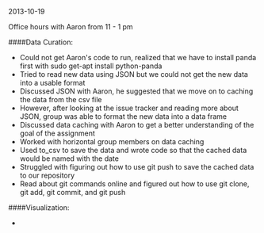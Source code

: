 2013-10-19


Office hours with Aaron from 11 - 1 pm

####Data Curation:

* Could not get Aaron's code to run, realized that we have to install panda first with sudo get-apt install python-panda
* Tried to read new data using JSON but we could not get the new data into a usable format
* Discussed JSON with Aaron, he suggested that we move on to caching the data from the csv file
* However, after looking at the issue tracker and reading more about JSON, group was able to format the new data into a data frame
* Discussed data caching with Aaron to get a better understanding of the goal of the assignment
* Worked with horizontal group members on data caching
* Used to_csv to save the data and wrote code so that the cached data would be named with the date
* Struggled with figuring out how to use git push to save the cached data to our repository
* Read about git commands online and figured out how to use git clone, git add, git commit, and git push

####Visualization:

* 
